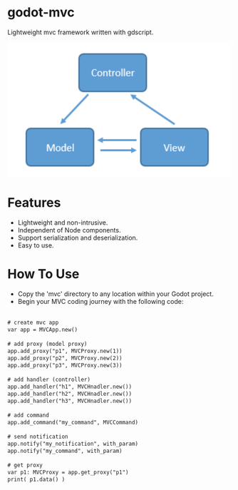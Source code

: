# godot-mvc
Lightweight mvc framework written with gdscript.

![](mvc.png)

# Features

- Lightweight and non-intrusive.
- Independent of Node components.
- Support serialization and deserialization.
- Easy to use.

# How To Use

- Copy the 'mvc' directory to any location within your Godot project.
- Begin your MVC coding journey with the following code:

```gdscript

# create mvc app
var app = MVCApp.new()

# add proxy (model proxy)
app.add_proxy("p1", MVCProxy.new(1))
app.add_proxy("p2", MVCProxy.new(2))
app.add_proxy("p3", MVCProxy.new(3))

# add handler (controller)
app.add_handler("h1", MVCHnadler.new())
app.add_handler("h2", MVCHnadler.new())
app.add_handler("h3", MVCHnadler.new())

# add command
app.add_command("my_command", MVCCommand)

# send notification
app.notify("my_notification", with_param)
app.notify("my_command", with_param)

# get proxy
var p1: MVCProxy = app.get_proxy("p1")
print( p1.data() )

```
